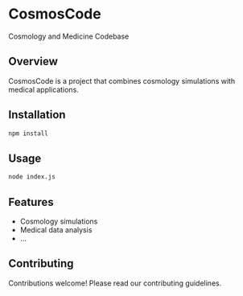 # CosmosCode
Cosmology and Medicine Codebase

## Overview
CosmosCode is a project that combines cosmology simulations with medical applications.

## Installation
```bash
npm install
```

## Usage
```bash
node index.js
```

## Features
- Cosmology simulations
- Medical data analysis
- ...

## Contributing
Contributions welcome! Please read our contributing guidelines.
